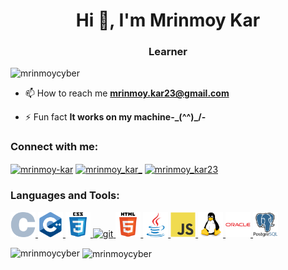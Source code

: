 <h1 align="center">Hi 👋, I'm Mrinmoy Kar</h1>
<h3 align="center">Learner</h3>

<p align="left"> <img src="https://komarev.com/ghpvc/?username=mrinmoycyber&label=Profile%20views&color=0e75b6&style=flat" alt="mrinmoycyber" /> </p>



- 📫 How to reach me **mrinmoy.kar23@gmail.com**

- ⚡ Fun fact **It works on my machine-\_(^^)_/-**

<h3 align="left">Connect with me:</h3>
<p align="left">
<a href="https://linkedin.com/in/mrinmoy-kar" target="blank"><img align="center" src="https://cdn.jsdelivr.net/npm/simple-icons@3.0.1/icons/linkedin.svg" alt="mrinmoy-kar" height="30" width="40" /></a>
<a href="https://instagram.com/mrinmoy_kar_" target="blank"><img align="center" src="https://cdn.jsdelivr.net/npm/simple-icons@3.0.1/icons/instagram.svg" alt="mrinmoy_kar_" height="30" width="40" /></a>
<a href="https://www.hackerrank.com/mrinmoy_kar23" target="blank"><img align="center" src="https://cdn.jsdelivr.net/npm/simple-icons@3.0.1/icons/hackerrank.svg" alt="mrinmoy_kar23" height="30" width="40" /></a>
</p>

<h3 align="left">Languages and Tools:</h3>
<p align="left"> <a href="https://www.cprogramming.com/" target="_blank"> <img src="https://raw.githubusercontent.com/devicons/devicon/master/icons/c/c-original.svg" alt="c" width="40" height="40"/> </a> <a href="https://www.w3schools.com/cpp/" target="_blank"> <img src="https://raw.githubusercontent.com/devicons/devicon/master/icons/cplusplus/cplusplus-original.svg" alt="cplusplus" width="40" height="40"/> </a> <a href="https://www.w3schools.com/css/" target="_blank"> <img src="https://raw.githubusercontent.com/devicons/devicon/master/icons/css3/css3-original-wordmark.svg" alt="css3" width="40" height="40"/> </a> <a href="https://git-scm.com/" target="_blank"> <img src="https://www.vectorlogo.zone/logos/git-scm/git-scm-icon.svg" alt="git" width="40" height="40"/> </a> <a href="https://www.w3.org/html/" target="_blank"> <img src="https://raw.githubusercontent.com/devicons/devicon/master/icons/html5/html5-original-wordmark.svg" alt="html5" width="40" height="40"/> </a> <a href="https://www.java.com" target="_blank"> <img src="https://raw.githubusercontent.com/devicons/devicon/master/icons/java/java-original.svg" alt="java" width="40" height="40"/> </a> <a href="https://developer.mozilla.org/en-US/docs/Web/JavaScript" target="_blank"> <img src="https://raw.githubusercontent.com/devicons/devicon/master/icons/javascript/javascript-original.svg" alt="javascript" width="40" height="40"/> </a> <a href="https://www.linux.org/" target="_blank"> <img src="https://raw.githubusercontent.com/devicons/devicon/master/icons/linux/linux-original.svg" alt="linux" width="40" height="40"/> </a> <a href="https://www.oracle.com/" target="_blank"> <img src="https://raw.githubusercontent.com/devicons/devicon/master/icons/oracle/oracle-original.svg" alt="oracle" width="40" height="40"/> </a> <a href="https://www.postgresql.org" target="_blank"> <img src="https://raw.githubusercontent.com/devicons/devicon/master/icons/postgresql/postgresql-original-wordmark.svg" alt="postgresql" width="40" height="40"/> </a> </p>

<p><img align="left" src="https://github-readme-stats.vercel.app/api/top-langs?username=mrinmoycyber&show_icons=true&locale=en&layout=compact" alt="mrinmoycyber" /></p>

<p>&nbsp;<img align="center" src="https://github-readme-stats.vercel.app/api?username=mrinmoycyber&show_icons=true&locale=en" alt="mrinmoycyber" /></p>
